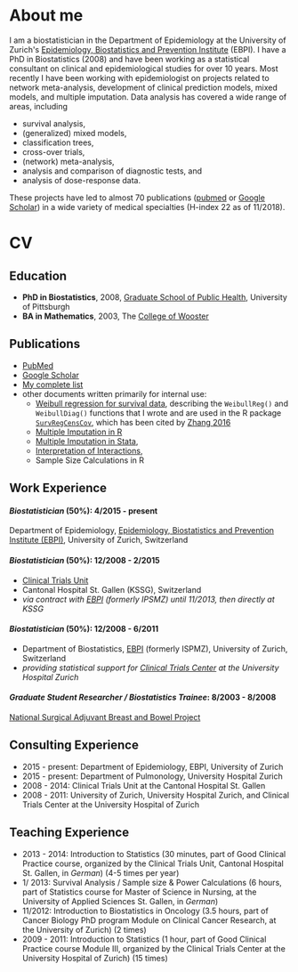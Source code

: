 # About me

I am a biostatistician in the Department of Epidemiology at the University of Zurich's [Epidemiology, Biostatistics and Prevention Institute](http://www.ebpi.uzh.ch) (EBPI). I have a PhD in Biostatistics (2008) and have been working as a statistical consultant on clinical and epidemiological studies for over 10 years. Most recently I have been working with epidemiologist on projects related to network meta-analysis, development of clinical prediction models, mixed models, and multiple imputation. Data analysis has covered a wide range of areas, including

- survival analysis,
- (generalized) mixed models,
- classification trees,
- cross-over trials,
- (network) meta-analysis,
- analysis and comparison of diagnostic tests, and
- analysis of dose-response data.

These projects have led to almost 70 publications ([pubmed](https://www.ncbi.nlm.nih.gov/pubmed?term=((((Zurich%5BAffiliation%5D)%20OR%20St%20Gallen%5BAffiliation%5D)%20OR%20Pittsburgh%5BAffiliation%5D)%20OR%20Gall%5BAffiliation%5D)%20AND%20Haile%20S%5BAuthor%5D) or [Google Scholar](https://scholar.google.com/citations?user=UARLzyIAAAAJ)) in a wide variety of medical specialties (H-index 22 as of 11/2018).

# CV

## Education

- **PhD in Biostatistics**, 2008, [Graduate School of Public Health](https://www.publichealth.pitt.edu/), University of Pittsburgh
- **BA in Mathematics**, 2003, The [College of Wooster](https://www.wooster.edu/)

## Publications

* [PubMed](https://www.ncbi.nlm.nih.gov/pubmed?term=((((Zurich%5BAffiliation%5D)%20OR%20St%20Gallen%5BAffiliation%5D)%20OR%20Pittsburgh%5BAffiliation%5D)%20OR%20Gall%5BAffiliation%5D)%20AND%20Haile%20S%5BAuthor%5D)
* [Google Scholar](https://scholar.google.com/citations?user=UARLzyIAAAAJ)
* [My complete list](allpapers.html)
* other documents written primarily for internal use: 
	- [Weibull regression for survival data](https://cran.r-project.org/web/packages/SurvRegCensCov/vignettes/weibull.pdf), describing the `WeibullReg()` and `WeibullDiag()` functions that I wrote and are used in the R package [`SurvRegCensCov`](https://cran.r-project.org/package=SurvRegCensCov), which has been cited by [Zhang 2016](https://dx.doi.org/10.21037%2Fatm.2016.08.45)
  - [Multiple Imputation in R](Mi_intro20190730.pdf)
  - [Multiple Imputation in Stata](Mi_intro20160303.pdf), 
  - [Interpretation of Interactions](InteractionsStataR20170622.pdf), 
  - Sample Size Calculations in R

## Work Experience

#### *Biostatistician* (50%): 4/2015 - present
Department of Epidemiology, [Epidemiology, Biostatistics and Prevention Institute (EBPI)](http://www.ebpi.uzh.ch), University of Zurich, Switzerland
  
#### *Biostatistician* (50%): 12/2008 - 2/2015
  - [Clinical Trials Unit](http://www.ctu.kssg.ch)
  - Cantonal Hospital St. Gallen (KSSG), Switzerland
  - _via contract with [EBPI](http://www.ebpi.uzh.ch) (formerly IPSMZ) until 11/2013, then directly at KSSG_
  
####  *Biostatistician* (50%): 12/2008 - 6/2011
  - Department of Biostatistics, [EBPI](http://www.ebpi.uzh.ch) (formerly ISPMZ), University of Zurich, Switzerland
  - _providing statistical support for [Clinical Trials Center](http://www.ctc-zkf.usz.ch) at the 
          University Hospital Zurich_
          
####  *Graduate Student Researcher / Biostatistics Trainee*: 8/2003 - 8/2008
[National Surgical Adjuvant Breast and Bowel Project](http://www.nsabp.pitt.edu/)

## Consulting Experience

* 2015 - present: Department of Epidemiology, EBPI, University of Zurich
* 2015 - present: Department of Pulmonology, University Hospital Zurich
* 2008 - 2014: Clinical Trials Unit at the Cantonal Hospital St. Gallen
* 2008 - 2011: University of Zurich, University Hospital Zurich, and Clinical Trials Center at the University Hospital of Zurich

## Teaching Experience

* 2013 - 2014: Introduction to Statistics (30 minutes, part of Good Clinical Practice course, organized by the
Clinical Trials Unit, Cantonal Hospital St. Gallen, in _German_) (4-5 times per year)
* 1/ 2013: Survival Analysis / Sample size & Power Calculations (6 hours, part of Statistics course for
Master of Science in Nursing, at the University of Applied Sciences St. Gallen, in _German_)
* 11/2012: Introduction to Biostatistics in Oncology (3.5 hours, part of Cancer Biology PhD program Module
on Clinical Cancer Research, at the University of Zurich) (2 times)
* 2009 - 2011: Introduction to Statistics (1 hour, part of Good Clinical Practice course Module III, organized by
the Clinical Trials Center at the University Hospital of Zurich) (15 times)

